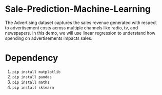 # Sale-Prediction-Machine-Learning

The Advertising dataset captures the sales revenue generated with respect to advertisement costs across multiple channels like radio, tv, and newspapers. In this demo, we will use linear regression to understand how spending on advertisements impacts sales.

# Dependency
1) ```pip install matplotlib```
2) ``pip install pandas``
3) ``pip install maths``
4) ``pip install sklearn``
